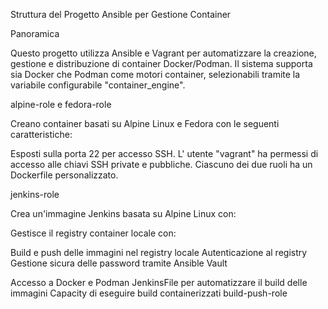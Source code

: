 Struttura del Progetto Ansible per Gestione Container

Panoramica

Questo progetto utilizza Ansible e Vagrant per automatizzare la creazione, gestione e distribuzione di container Docker/Podman. Il sistema supporta sia Docker che Podman come motori container, selezionabili tramite la variabile configurabile "container_engine".

alpine-role e fedora-role

Creano container basati su Alpine Linux e Fedora con le seguenti caratteristiche:

Esposti sulla porta 22 per accesso SSH.
L' utente "vagrant" ha permessi di accesso alle chiavi SSH private e pubbliche.
Ciascuno dei due ruoli ha un Dockerfile personalizzato.

jenkins-role

Crea un'immagine Jenkins basata su Alpine Linux con:


Gestisce il registry container locale con:

Build e push delle immagini nel registry locale
Autenticazione al registry
Gestione sicura delle password tramite Ansible Vault


Accesso a Docker e Podman
JenkinsFile per automatizzare il build delle immagini
Capacity di eseguire build containerizzati
build-push-role
